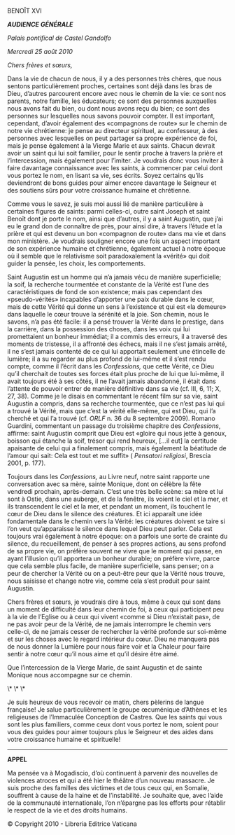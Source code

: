 BENOÎT XVI

***AUDIENCE GÉNÉRALE***

*Palais pontifical de Castel Gandolfo*

*Mercredi 25 août 2010*

*Chers frères et sœurs,*

Dans la vie de chacun de nous, il y a des personnes très chères, que nous sentons particulièrement proches, certaines sont déjà dans les bras de Dieu, d’autres parcourent encore avec nous le chemin de la vie: ce sont nos parents, notre famille, les éducateurs; ce sont des personnes auxquelles nous avons fait du bien, ou dont nous avons reçu du bien; ce sont des personnes sur lesquelles nous savons pouvoir compter. Il est important, cependant, d’avoir également des «compagnons de route» sur le chemin de notre vie chrétienne: je pense au directeur spirituel, au confesseur, à des personnes avec lesquelles on peut partager sa propre expérience de foi, mais je pense également à la Vierge Marie et aux saints. Chacun devrait avoir un saint qui lui soit familier, pour le sentir proche à travers la prière et l’intercession, mais également pour l’imiter. Je voudrais donc vous inviter à faire davantage connaissance avec les saints, à commencer par celui dont vous portez le nom, en lisant sa vie, ses écrits. Soyez certains qu’ils deviendront de bons guides pour aimer encore davantage le Seigneur et des soutiens sûrs pour votre croissance humaine et chrétienne.

Comme vous le savez, je suis moi aussi lié de manière particulière à certaines figures de saints: parmi celles-ci, outre saint Joseph et saint Benoît dont je porte le nom, ainsi que d’autres, il y a saint Augustin, que j’ai eu le grand don de connaître de près, pour ainsi dire, à travers l’étude et la prière et qui est devenu un bon «compagnon de route» dans ma vie et dans mon ministère. Je voudrais souligner encore une fois un aspect important de son expérience humaine et chrétienne, également actuel à notre époque où il semble que le relativisme soit paradoxalement la «vérité» qui doit guider la pensée, les choix, les comportements.

Saint Augustin est un homme qui n’a jamais vécu de manière superficielle; la soif, la recherche tourmentée et constante de la Vérité est l’une des caractéristiques de fond de son existence; mais pas cependant des «pseudo-vérités» incapables d’apporter une paix durable dans le cœur, mais de cette Vérité qui donne un sens à l’existence et qui est «la demeure» dans laquelle le cœur trouve la sérénité et la joie. Son chemin, nous le savons, n’a pas été facile: il a pensé trouver la Vérité dans le prestige, dans la carrière, dans la possession des choses, dans les voix qui lui promettaient un bonheur immédiat; il a commis des erreurs, il a traversé des moments de tristesse, il a affronté des échecs, mais il ne s’est jamais arrêté, il ne s’est jamais contenté de ce qui lui apportait seulement une étincelle de lumière; il a su regarder au plus profond de lui-même et il s’est rendu compte, comme il l’écrit dans les *Confessions,* que cette Vérité, ce Dieu qu’il cherchait de toutes ses forces était plus proche de lui que lui-même, il avait toujours été à ses côtés, il ne l’avait jamais abandonné, il était dans l’attente de pouvoir entrer de manière définitive dans sa vie (cf. III, 6, 11; X, 27, 38). Comme je le disais en commentant le récent film sur sa vie, saint Augustin a compris, dans sa recherche tourmentée, que ce n’est pas lui qui a trouvé la Vérité, mais que c’est la vérité elle-même, qui est Dieu, qui l’a cherché et qui l’a trouvé (cf. *ORLF* n. 36 du 8 septembre 2009). Romano Guardini, commentant un passage du troisième chapitre des *Confessions*, affirme: saint Augustin comprit que Dieu est «gloire qui nous jette à genoux, boisson qui étanche la soif, trésor qui rend heureux, \[...il eut\] la certitude apaisante de celui qui a finalement compris, mais également la béatitude de l’amour qui sait: Cela est tout et me suffit» ( *Pensatori religiosi*, Brescia 2001, p. 177).

Toujours dans les *Confessions,* au Livre neuf, notre saint rapporte une conversation avec sa mère, sainte Monique, dont on célèbre la fête vendredi prochain, après-demain. C’est une très belle scène: sa mère et lui sont à Ostie, dans une auberge, et de la fenêtre, ils voient le ciel et la mer, et ils transcendent le ciel et la mer, et pendant un moment, ils touchent le cœur de Dieu dans le silence des créatures. Et ici apparaît une idée fondamentale dans le chemin vers la Vérité: les créatures doivent se taire si l’on veut qu’apparaisse le silence dans lequel Dieu peut parler. Cela est toujours vrai également à notre époque: on a parfois une sorte de crainte du silence, du recueillement, de penser à ses propres actions, au sens profond de sa propre vie, on préfère souvent ne vivre que le moment qui passe, en ayant l’illusion qu’il apportera un bonheur durable; on préfère vivre, parce que cela semble plus facile, de manière superficielle, sans penser; on a peur de chercher la Vérité ou on a peut-être peur que la Vérité nous trouve, nous saisisse et change notre vie, comme cela s’est produit pour saint Augustin.

Chers frères et sœurs, je voudrais dire à tous, même à ceux qui sont dans un moment de difficulté dans leur chemin de foi, à ceux qui participent peu à la vie de l’Eglise ou à ceux qui vivent «comme si Dieu n’existait pas», de ne pas avoir peur de la Vérité, de ne jamais interrompre le chemin vers celle-ci, de ne jamais cesser de rechercher la vérité profonde sur soi-même et sur les choses avec le regard intérieur du cœur. Dieu ne manquera pas de nous donner la Lumière pour nous faire voir et la Chaleur pour faire sentir à notre cœur qu’il nous aime et qu’il désire être aimé.

Que l’intercession de la Vierge Marie, de saint Augustin et de sainte Monique nous accompagne sur ce chemin.

\\* \\* \\*

Je suis heureux de vous recevoir ce matin, chers pèlerins de langue française! Je salue particulièrement le groupe œcuménique d’Athènes et les religieuses de l’Immaculée Conception de Castres. Que les saints qui vous sont les plus familiers, comme ceux dont vous portez le nom, soient pour vous des guides pour aimer toujours plus le Seigneur et des aides dans votre croissance humaine et spirituelle!

* * *

**APPEL**

Ma pensée va à Mogadiscio, d’où continuent à parvenir des nouvelles de violences atroces et qui a été hier le théâtre d’un nouveau massacre. Je suis proche des familles des victimes et de tous ceux qui, en Somalie, souffrent à cause de la haine et de l’instabilité. Je souhaite que, avec l’aide de la communauté internationale, l’on n’épargne pas les efforts pour rétablir le respect de la vie et des droits humains.

© Copyright 2010 - Libreria Editrice Vaticana